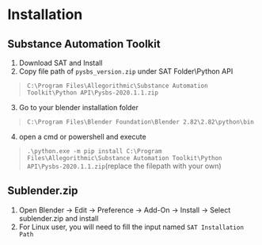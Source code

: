 # Installation

## Substance Automation Toolkit
1. Download SAT and Install 
2. Copy file path of `pysbs_version.zip` under SAT Folder\Python API
> `C:\Program Files\Allegorithmic\Substance Automation Toolkit\Python API\Pysbs-2020.1.1.zip`
3. Go to your blender installation folder
> `C:\Program Files\Blender Foundation\Blender 2.82\2.82\python\bin`
4. open a cmd or powershell and execute
> `.\python.exe -m pip install C:\Program Files\Allegorithmic\Substance Automation Toolkit\Python API\Pysbs-2020.1.1.zip`(replace the filepath with your own)


## Sublender.zip
1. Open Blender -> Edit -> Preference -> Add-On -> Install -> Select sublender.zip and install
2. For Linux user, you will need to fill the input named `SAT Installation Path`